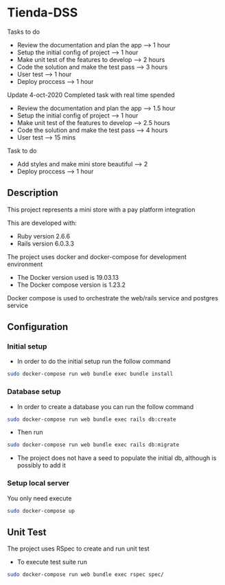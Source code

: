 # Tienda-DSS

Tasks to do

- Review the documentation and plan the app --> 1 hour
- Setup the initial config of project --> 1 hour
- Make unit test of the features to develop --> 2 hours
- Code the solution and make the test pass --> 3 hours
- User test  --> 1 hour
- Deploy proccess --> 1 hour

Update 4-oct-2020
Completed task with real time spended
- Review the documentation and plan the app --> 1.5 hour
- Setup the initial config of project --> 1 hour
- Make unit test of the features to develop --> 2.5 hours
- Code the solution and make the test pass --> 4 hours
- User test  --> 15 mins

Task to do
- Add styles and make mini store beautiful --> 2
- Deploy proccess --> 1 hour

## Description

This project represents a mini store with a pay platform integration

This are developed with:

* Ruby version 2.6.6
* Rails version 6.0.3.3

The project uses docker and docker-compose for development environment
* The Docker version used is 19.03.13
* The Docker compose version is 1.23.2

Docker compose is used to orchestrate the web/rails service and postgres service

## Configuration

### Initial setup
* In order to do the initial setup run the follow command
```bash
sudo docker-compose run web bundle exec bundle install
```

### Database setup
* In order to create a database you can run the follow command
```bash
sudo docker-compose run web bundle exec rails db:create
```

* Then run
```bash
sudo docker-compose run web bundle exec rails db:migrate
```
* The project does not have a seed to populate the initial db, although is possibly to add it

### Setup local server
You only need execute
```bash
sudo docker-compose up
```

## Unit Test
The project uses RSpec to create and run unit test
* To execute test suite run
```bash
sudo docker-compose run web bundle exec rspec spec/
```
